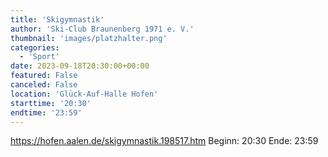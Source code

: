```yaml
---
title: 'Skigymnastik'
author: 'Ski-Club Braunenberg 1971 e. V.'
thumbnail: 'images/platzhalter.png'
categories:
  - 'Sport'
date: 2023-09-18T20:30:00+00:00
featured: False
canceled: False
location: 'Glück-Auf-Halle Hofen'
starttime: '20:30'
endtime: '23:59'
---
```

https://hofen.aalen.de/skigymnastik.198517.htm
Beginn: 20:30
 Ende: 23:59